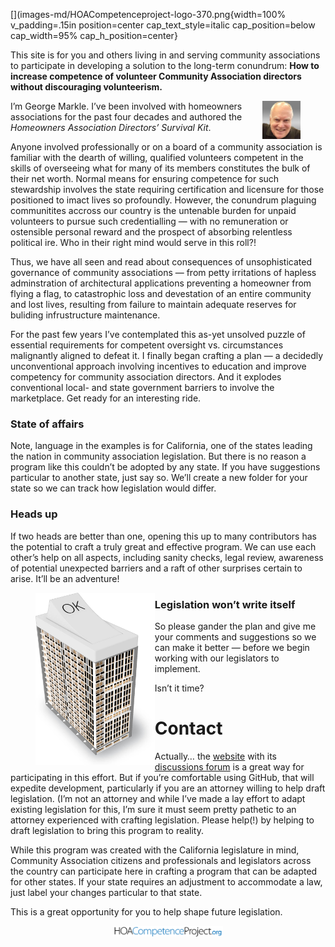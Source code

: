 \[\](images-md/HOACompetenceproject-logo-370.png{width=100%
v_padding=.15in position=center cap_text_style=italic cap_position=below
cap_width=95% cap_h\_position=center}

This site is for you and others living in and serving community
associations to participate in developing a solution to the long-term
conundrum: **How to increase competence of volunteer Community
Association directors without discouraging volunteerism.**

<figure><img src="./images-md/George%20headshot%202019.jpg" align="right" width="14.423076923077%"><img src="./images-md/1-px.png" width="14.4" height="0.0px" align="right"></figure>

I’m George Markle. I’ve been involved with homeowners associations for
the past four decades and authored the *Homeowners Association
Directors’ Survival Kit*.

Anyone involved professionally or on a board of a community association
is familiar with the dearth of willing, qualified volunteers competent
in the skills of overseeing what for many of its members constitutes the
bulk of their net worth. Normal means for ensuring competence for such
stewardship involves the state requiring certification and licensure for
those positioned to imact lives so profoundly. However, the conundrum
plaguing communitites accross our country is the untenable burden for
unpaid volunteers to pursue such credentialling — with no remuneration
or ostensible personal reward and the prospect of absorbing relentless
political ire. Who in their right mind would serve in this roll?!

Thus, we have all seen and read about consequences of unsophisticated
governance of community associations — from petty irritations of hapless
adminstration of architectural applications preventing a homeowner from
flying a flag, to catastrophic loss and devestation of an entire
community and lost lives, resulting from failure to maintain adequate
reserves for buliding infrustructure maintenance.

For the past few years I’ve contemplated this as-yet unsolved puzzle of
essential requirements for competent oversight vs. circumstances
malignantly aligned to defeat it. I finally began crafting a plan — a
decidedly unconventional approach involving incentives to education and
improve competency for community association directors. And it explodes
conventional local- and state government barriers to involve the
marketplace. Get ready for an interesting ride.

### State of affairs

Note, language in the examples is for California, one of the states
leading the nation in community association legislation. But there is no
reason a program like this couldn’t be adopted by any state. If you have
suggestions particular to another state, just say so. We’ll create a new
folder for your state so we can track how legislation would differ.

### Heads up

If two heads are better than one, opening this up to many contributors
has the potential to craft a truly great and effective program. We can
use each other’s help on all aspects, including sanity checks, legal
review, awareness of potential unexpected barriers and a raft of other
surprises certain to arise. It’ll be an adventure!

<figure><img src="./images-md/Switch%20building.jpg" align="left" width="45.0%"><img src="./images-md/1-px.png" width="14.4" height="0.0px" align="left"></figure>

### Legislation won’t write itself

So please gander the plan and give me your comments and suggestions so
we can make it better — before we begin working with our legislators to
implement.

Isn’t it time?

# Contact

Actually… the <a href="https://www.hoacompetenceproject.org">website</a>
with its
<a href="https://github.com/ProAccess/hoacompetenceproject/discussions">discussions
forum</a> is a great way for participating in this effort. But if you’re
comfortable using GitHub, that will expedite development, particularly
if you are an attorney willing to help draft legislation. (I’m not an
attorney and while I’ve made a lay effort to adapt existing legislation
for this, I’m sure it must seem pretty pathetic to an attorney
experienced with crafting legislation. Please help(!) by helping to
draft legislation to bring this program to reality.

While this program was created with the California legislature in mind,
Community Association citizens and professionals and legislators across
the country can participate here in crafting a program that can be
adapted for other states. If your state requires an adjustment to
accommodate a law, just label your changes particular to that state.

This is a great opportunity for you to help shape future legislation.

<p align="center"><img src="./images-md/1-px.png" width="41.25%" height="0.0px" align="left"><img src="./images-md/1-px.png" width="41.25%" height="0.0px" align="right"><span style='font-family:; font-style:italic; font-size:medium; '><span style='font-style:normal; font-weight:normal; '></span></span></p><p align="center"><img src="./images-md/HOACompetenceproject-logo-370.png" width="35.0%"></p>

